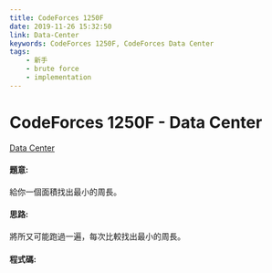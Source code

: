 ```yaml
---
title: CodeForces 1250F
date: 2019-11-26 15:32:50
link: Data-Center
keywords: CodeForces 1250F, CodeForces Data Center
tags:
    - 新手
    - brute force
    - implementation
---
```

# CodeForces 1250F - Data Center
[Data Center](http://codeforces.com/problemset/problem/1250/F)


#### 題意:
給你一個面積找出最小的周長。
<!-- more -->
#### 思路:
將所又可能跑過一遍，每次比較找出最小的周長。

#### 程式碼:
<script src="https://gist.github.com/Daviswww/38b3b785990804ed7b59cea69e1bafc8.js"></script>